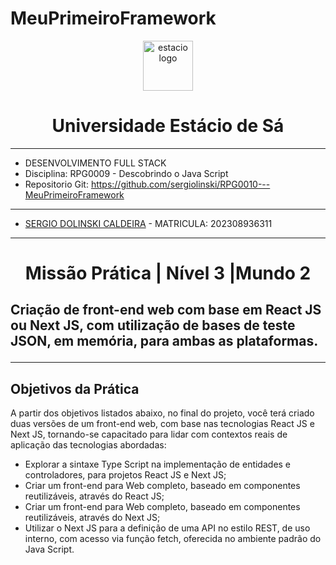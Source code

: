 # MeuPrimeiroFramework
<div align="center">
   <a href="https://github.com/othneildrew/Best-README-Template">
      <img src="https://logodownload.org/wp-content/uploads/2014/12/estacio-logo-1-2048x1641.png" alt="estacio logo" width="80"                  height="80">
   </a>
    <h1 align="center"> Universidade Estácio de Sá </h1>
     <hr>
</div> 

* DESENVOLVIMENTO FULL STACK
* Disciplina: RPG0009  - Descobrindo o Java Script
* Repositorio Git: https://github.com/sergiolinski/RPG0010---MeuPrimeiroFramework
<hr>

* [SERGIO DOLINSKI CALDEIRA](https://github.com/sergiolinski) - MATRICULA: 202308936311
<hr>
 <h1 align="center"> Missão Prática | Nível 3 |Mundo 2 </h1>
 <h2 align="left" > Criação de front-end web com base em React JS ou Next JS, com utilização de bases
de teste JSON, em memória, para ambas as plataformas.

 <hr>

 <h2> Objetivos da Prática </h2>

A partir dos objetivos listados abaixo, no final do projeto, você terá criado duas versões
de um front-end web, com base nas tecnologias React JS e Next JS, tornando-se
capacitado para lidar com contextos reais de aplicação das tecnologias abordadas:

*  Explorar a sintaxe Type Script na implementação de entidades e controladores, para
projetos React JS e Next JS;
*  Criar um front-end para Web completo, baseado em componentes reutilizáveis,
através do React JS;
*  Criar um front-end para Web completo, baseado em componentes reutilizáveis,
através do Next JS;
*  Utilizar o Next JS para a definição de uma API no estilo REST, de uso interno, com
acesso via função fetch, oferecida no ambiente padrão do Java Script.
